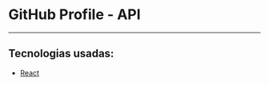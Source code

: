 <h1>GitHub Profile - API </h1>
<hr></hr>

<h2>Tecnologias usadas: </h2>
<ul>
  <li><a href="https://reactjs.org/">React</a></li>
 </ul>

